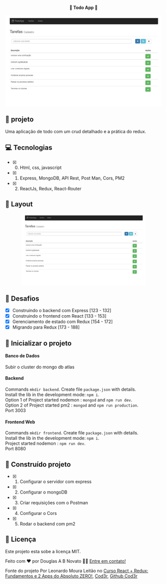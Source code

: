 <h4 align="center"> 
	🚧 Todo App 🚀
</h4>   

<p align="center" style="display: flex; align-items: flex-start; justify-content: center;"> 
  <img alt="TodoApp" title="#TodoApp" src="./.github/tela-1.jpg">  
</p> 

## 🚀 projeto

Uma aplicação de todo com um crud detalhado e a prática do redux.

## 💻 Tecnologias

- [x] 0. Html, css, javascript
- [x] 1. Express, MongoDB, API Rest, Post Man, Cors, PM2
- [x] 2. ReactJs, Redux, React-Router

## 🎨 Layout

<p align="center" style="display: flex; align-items: flex-start; justify-content: center;"> 
  <img alt="TodoApp" title="#TodoApp" src="./.github/tela-1.jpg" width="400px">  
</p> 

## 🚀 Desafios 

- [x] Construindo o backend com Express [123 - 132] 
- [x] Construindo o frontend com React [133 - 153]  
- [x] Gerenciamento de estado com Redux [154 - 172] 
- [x] Migrando para Redux [173 - 188] 

## 🚀 Inicializar o projeto 

#### Banco de Dados

Subir o cluster do mongo db atlas

#### Backend

Commands `mkdir backend`. Create file `package.json` with details.</br>
Install the lib in the development mode: `npm i`.</br>
Option 1 of Project started nodemon : `mongod` and `npm run dev`.</br>
Option 2 of Project started pm2 : `mongod` and `npm run production`.</br>
Port 3003 

#### Frontend Web

Commands `mkdir frontend`. Create file `package.json` with details.</br>
Install the lib in the development mode: `npm i`.</br>
Project started nodemon : `npm run dev`.</br>
Port 8080 

## 🚀 Construído projeto 

- [x] 1. Configurar o servidor com express
- [x] 2. Configurar o mongoDB
- [x] 3. Criar requisições com o Postman
- [x] 4. Configurar o Cors
- [x] 5. Rodar o backend com pm2

## 📝 Licença

Este projeto esta sobe a licença MIT.

Feito com ❤️ por Douglas A B Novato 👋🏽 [Entre em contato!](https://www.linkedin.com/in/douglasabnovato/)
 
Fonte do projeto Por Leonardo Moura Leitão no [Curso React + Redux: Fundamentos e 2 Apps do Absoluto ZERO!](https://www.udemy.com/course/react-redux-pt/), [Cod3r](https://www.cod3r.com.br/), [Github Cod3r](https://github.com/cod3rcursos/curso-react-redux)

